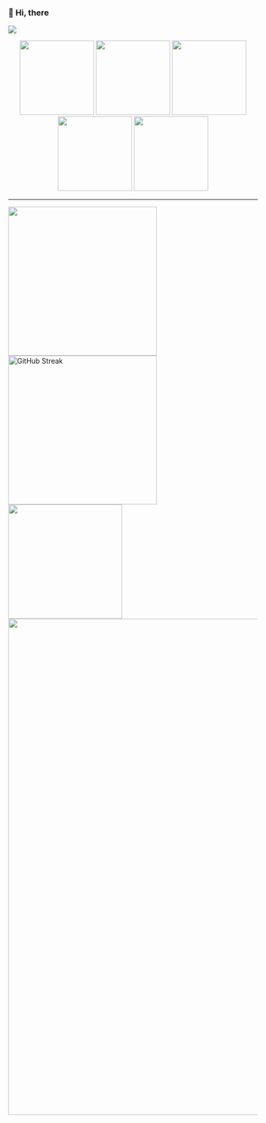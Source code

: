 ### 👋 Hi, there
![](https://cdn.jsdelivr.net/gh/islgl/img-hosting/imgs/banner.gif)

<div align="center">
    <img src="https://octodex.github.com/images/minion.png" width="150"/>
    <img src="https://octodex.github.com/images/spidertocat.png" width="150"/>
    <img src="https://octodex.github.com/images/daftpunktocat-thomas.gif" width="150"/>
    <img src="https://octodex.github.com/images/daftpunktocat-guy.gif" width="150"/>
    <img src="https://octodex.github.com/images/stormtroopocat.png" width="150"/>
</div>

---

<div>
    <img src="https://github-readme-stats.vercel.app/api?username=islgl&show_icons=true&hide_border=true" width="300">
    <img src="https://streak-stats.demolab.com?user=islgl&hide_border=true&date_format=%5BY.%5Dn.j" alt="GitHub Streak" width="300">
    <img src="https://github-readme-stats.vercel.app/api/top-langs/?username=islgl&layout=compact&hide_border=true" width="230">
    <img src="https://github-profile-trophy.vercel.app/?username=islgl" width="1000">
</div>

